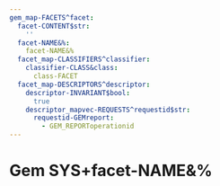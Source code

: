 ```yaml
---
gem_map-FACETS^facet:
  facet-CONTENT$str:
    ''
  facet-NAME&%:
    facet-NAME&%
  facet_map-CLASSIFIERS^classifier:
    classifier-CLASS&class:
      class-FACET
  facet_map-DESCRIPTORS^descriptor:
    descriptor-INVARIANT$bool:
      true
    descriptor_mapvec-REQUESTS^requestid$str:
      requestid-GEMreport:
        - GEM_REPORToperationid
---
```

# Gem SYS+facet-NAME&%


